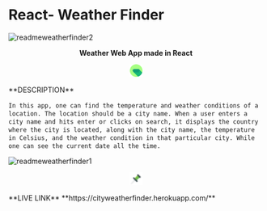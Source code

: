 # React- Weather Finder 

![readmeweatherfinder2](https://user-images.githubusercontent.com/73714951/174257792-3b5d605e-0c7d-4573-bea2-de0db638dc1c.png)<p align='center'>**Weather Web App made in React**</p>

<p align='center'><img src='images/pin.png' alt='not found' width='25px' height='25px'/></p>**DESCRIPTION**

```
In this app, one can find the temperature and weather conditions of a location. The location should be a city name. When a user enters a city name and hits enter or clicks on search, it displays the country where the city is located, along with the city name, the temperature in Celsius, and the weather condition in that particular city. While one can see the current date all the time.
```

![readmeweatherfinder1](https://user-images.githubusercontent.com/73714951/174257518-ff28204a-27f5-4c5e-9d12-0399314eb0bc.png)

<p align='center'><img src='images/pinv.png' alt='not found' width='25px' height='25px'/></p>**LIVE LINK**  
**https://cityweatherfinder.herokuapp.com/**
